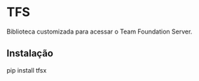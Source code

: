 # TFS
Biblioteca customizada para acessar o Team Foundation Server.

## Instalação

pip install tfsx

